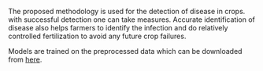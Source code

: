 The proposed methodology is used for the detection of disease in crops. with successful detection one can take measures. Accurate identification of disease also helps farmers to identify the infection and do relatively controlled fertilization to avoid any future crop failures.

Models are trained on the preprocessed data which can be downloaded from [here](https://www.kaggle.com/datasets/emmarex/plantdisease).
